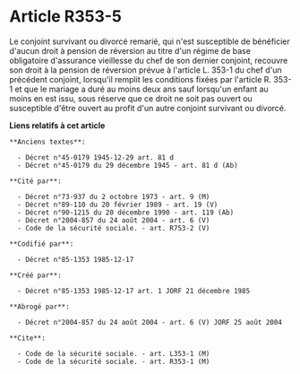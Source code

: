 # Article R353-5

Le conjoint survivant ou divorcé remarié, qui n'est susceptible de bénéficier d'aucun droit à pension de réversion au titre
d'un régime de base obligatoire d'assurance vieillesse du chef de son dernier conjoint, recouvre son droit à la pension de
réversion prévue à l'article L. 353-1 du chef d'un précédent conjoint, lorsqu'il remplit les conditions fixées par l'article
R. 353-1 et que le mariage a duré au moins deux ans sauf lorsqu'un enfant au moins en est issu, sous réserve que ce droit ne
soit pas ouvert ou susceptible d'être ouvert au profit d'un autre conjoint survivant ou divorcé.

**Liens relatifs à cet article**

	**Anciens textes**:

	  - Décret n°45-0179 1945-12-29 art. 81 d
	  - Décret n°45-0179 du 29 décembre 1945 - art. 81 d (Ab)

	**Cité par**:

	  - Décret n°73-937 du 2 octobre 1973 - art. 9 (M)
	  - Décret n°89-110 du 20 février 1989 - art. 19 (V)
	  - Décret n°90-1215 du 20 décembre 1990 - art. 119 (Ab)
	  - Décret n°2004-857 du 24 août 2004 - art. 6 (V)
	  - Code de la sécurité sociale. - art. R753-2 (V)

	**Codifié par**:

	  - Décret n°85-1353 1985-12-17

	**Créé par**:

	  - Décret n°85-1353 1985-12-17 art. 1 JORF 21 décembre 1985

	**Abrogé par**:

	  - Décret n°2004-857 du 24 août 2004 - art. 6 (V) JORF 25 août 2004

	**Cite**:

	  - Code de la sécurité sociale. - art. L353-1 (M)
	  - Code de la sécurité sociale. - art. R353-1 (M)
